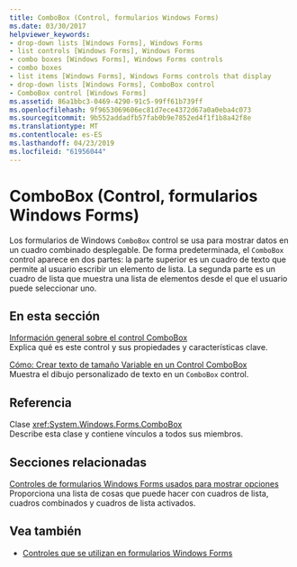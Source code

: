 ```yaml
---
title: ComboBox (Control, formularios Windows Forms)
ms.date: 03/30/2017
helpviewer_keywords:
- drop-down lists [Windows Forms], Windows Forms
- list controls [Windows Forms], Windows Forms
- combo boxes [Windows Forms], Windows Forms controls
- combo boxes
- list items [Windows Forms], Windows Forms controls that display
- drop-down lists [Windows Forms], ComboBox control
- ComboBox control [Windows Forms]
ms.assetid: 86a1bbc3-0469-4290-91c5-99ff61b739ff
ms.openlocfilehash: 9f9653069606ec81d7ece4372d67a0a0eba4c073
ms.sourcegitcommit: 9b552addadfb57fab0b9e7852ed4f1f1b8a42f8e
ms.translationtype: MT
ms.contentlocale: es-ES
ms.lasthandoff: 04/23/2019
ms.locfileid: "61956044"
---
```

# <a name="combobox-control-windows-forms"></a>ComboBox (Control, formularios Windows Forms)
Los formularios de Windows `ComboBox` control se usa para mostrar datos en un cuadro combinado desplegable. De forma predeterminada, el `ComboBox` control aparece en dos partes: la parte superior es un cuadro de texto que permite al usuario escribir un elemento de lista. La segunda parte es un cuadro de lista que muestra una lista de elementos desde el que el usuario puede seleccionar uno.  
  
## <a name="in-this-section"></a>En esta sección  
 [Información general sobre el control ComboBox](combobox-control-overview-windows-forms.md)  
 Explica qué es este control y sus propiedades y características clave.  
  
 [Cómo: Crear texto de tamaño Variable en un Control ComboBox](how-to-create-variable-sized-text-in-a-combobox-control.md)  
 Muestra el dibujo personalizado de texto en un `ComboBox` control.  
  
## <a name="reference"></a>Referencia  
 Clase <xref:System.Windows.Forms.ComboBox>  
 Describe esta clase y contiene vínculos a todos sus miembros.  
  
## <a name="related-sections"></a>Secciones relacionadas  
 [Controles de formularios Windows Forms usados para mostrar opciones](windows-forms-controls-used-to-list-options.md)  
 Proporciona una lista de cosas que puede hacer con cuadros de lista, cuadros combinados y cuadros de lista activados.  
  
## <a name="see-also"></a>Vea también

- [Controles que se utilizan en formularios Windows Forms](controls-to-use-on-windows-forms.md)
